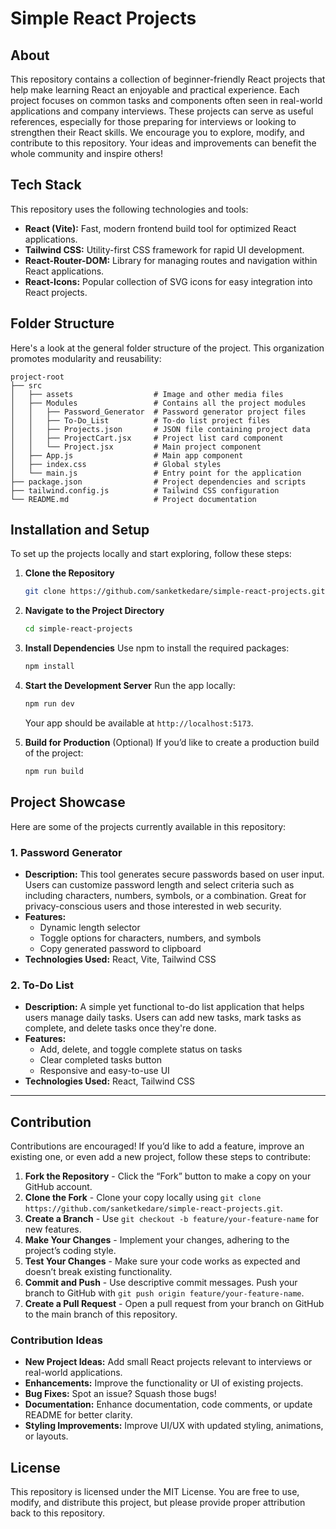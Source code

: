 # Simple React Projects

## About

This repository contains a collection of beginner-friendly React projects that help make learning React an enjoyable and practical experience. Each project focuses on common tasks and components often seen in real-world applications and company interviews. These projects can serve as useful references, especially for those preparing for interviews or looking to strengthen their React skills. We encourage you to explore, modify, and contribute to this repository. Your ideas and improvements can benefit the whole community and inspire others!

## Tech Stack

This repository uses the following technologies and tools:
- **React (Vite):** Fast, modern frontend build tool for optimized React applications.
- **Tailwind CSS:** Utility-first CSS framework for rapid UI development.
- **React-Router-DOM:** Library for managing routes and navigation within React applications.
- **React-Icons:** Popular collection of SVG icons for easy integration into React projects.

## Folder Structure

Here's a look at the general folder structure of the project. This organization promotes modularity and reusability:

```
project-root
├── src
│   ├── assets                  # Image and other media files
│   ├── Modules                 # Contains all the project modules
│   │   ├── Password_Generator  # Password generator project files
│   │   ├── To-Do_List          # To-do list project files
│   │   ├── Projects.json       # JSON file containing project data
│   │   ├── ProjectCart.jsx     # Project list card component
│   │   └── Project.jsx         # Main project component
│   ├── App.js                  # Main app component
│   ├── index.css               # Global styles
│   └── main.js                 # Entry point for the application
├── package.json                # Project dependencies and scripts
├── tailwind.config.js          # Tailwind CSS configuration
└── README.md                   # Project documentation
```

## Installation and Setup

To set up the projects locally and start exploring, follow these steps:

1. **Clone the Repository**
   ```bash
   git clone https://github.com/sanketkedare/simple-react-projects.git
   ```
2. **Navigate to the Project Directory**
   ```bash
   cd simple-react-projects
   ```
3. **Install Dependencies**
   Use npm to install the required packages:
   ```bash
   npm install
   ```
4. **Start the Development Server**
   Run the app locally:
   ```bash
   npm run dev
   ```
   Your app should be available at `http://localhost:5173`.

5. **Build for Production** (Optional)
   If you’d like to create a production build of the project:
   ```bash
   npm run build
   ```

## Project Showcase

Here are some of the projects currently available in this repository:

### 1. Password Generator
- **Description:** This tool generates secure passwords based on user input. Users can customize password length and select criteria such as including characters, numbers, symbols, or a combination. Great for privacy-conscious users and those interested in web security.
- **Features:**
  - Dynamic length selector
  - Toggle options for characters, numbers, and symbols
  - Copy generated password to clipboard
- **Technologies Used:** React, Vite, Tailwind CSS

### 2. To-Do List
- **Description:** A simple yet functional to-do list application that helps users manage daily tasks. Users can add new tasks, mark tasks as complete, and delete tasks once they're done.
- **Features:**
  - Add, delete, and toggle complete status on tasks
  - Clear completed tasks button
  - Responsive and easy-to-use UI
- **Technologies Used:** React, Tailwind CSS

---

## Contribution

Contributions are encouraged! If you’d like to add a feature, improve an existing one, or even add a new project, follow these steps to contribute:

1. **Fork the Repository** - Click the “Fork” button to make a copy on your GitHub account.
2. **Clone the Fork** - Clone your copy locally using `git clone https://github.com/sanketkedare/simple-react-projects.git`.
3. **Create a Branch** - Use `git checkout -b feature/your-feature-name` for new features.
4. **Make Your Changes** - Implement your changes, adhering to the project’s coding style.
5. **Test Your Changes** - Make sure your code works as expected and doesn’t break existing functionality.
6. **Commit and Push** - Use descriptive commit messages. Push your branch to GitHub with `git push origin feature/your-feature-name`.
7. **Create a Pull Request** - Open a pull request from your branch on GitHub to the main branch of this repository.

### Contribution Ideas

- **New Project Ideas:** Add small React projects relevant to interviews or real-world applications.
- **Enhancements:** Improve the functionality or UI of existing projects.
- **Bug Fixes:** Spot an issue? Squash those bugs!
- **Documentation:** Enhance documentation, code comments, or update README for better clarity.
- **Styling Improvements:** Improve UI/UX with updated styling, animations, or layouts.

## License

This repository is licensed under the MIT License. You are free to use, modify, and distribute this project, but please provide proper attribution back to this repository.
